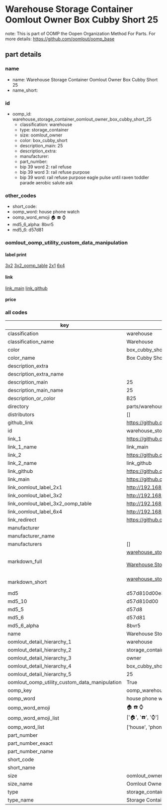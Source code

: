 # Warehouse Storage Container Oomlout Owner Box Cubby Short 25  

note: This is part of OOMP the Oopen Organization Method For Parts. For more details: https://github.com/oomlout/oomp_base

##  part details
  







### name
* name: Warehouse Storage Container Oomlout Owner Box Cubby Short 25
* name_short: 
### id
* oomp_id: warehouse_storage_container_oomlout_owner_box_cubby_short_25
  * classification: warehouse
  * type: storage_container
  * size: oomlout_owner
  * color: box_cubby_short
  * description_main: 25
  * description_extra: 
  * manufacturer: 
  * part_number: 
  * bip 39 word 2: rail refuse
  * bip 39 word 3: rail refuse purpose
  * bip 39 word: rail refuse purpose eagle pulse until raven toddler parade aerobic salute ask

### other_codes
* short_code: 
* oomp_word: house phone watch
* oomp_word_emoji :house: :phone: :watch:
* md5_6_alpha: 8bvr5
* md5_6: d57d81






### oomlout_oomp_utility_custom_data_manipulation
#### label print
[3x2](http://192.168.1.245:1112/?label=oomp%208bvr5)
[3x2_oomp_table](http://192.168.1.108:1112/?label=oomp%208bvr5)
[2x1](http://192.168.1.242:1112/?label=oomp%208bvr5)
[6x4](http://192.168.1.55:1112/?label=oomp%208bvr5)    

#### link

[link_main](https://github.com/oomlout/oomlout_oomp_version_1_messy/tree/main/parts/warehouse_storage_container_oomlout_owner_box_cubby_short_25) [link_github](https://github.com/oomlout/oomlout_oomp_version_1_messy/tree/main/parts/warehouse_storage_container_oomlout_owner_box_cubby_short_25)                             

#### price







### all codes 
| key | value |  
| --- | --- |  
| classification | warehouse |  
| classification_name | Warehouse |  
| color | box_cubby_short |  
| color_name | Box Cubby Short |  
| description_extra |  |  
| description_extra_name |  |  
| description_main | 25 |  
| description_main_name | 25 |  
| description_or_color | B25 |  
| directory | parts/warehouse_storage_container_oomlout_owner_box_cubby_short_25 |  
| distributors | [] |  
| github_link | https://github.com/oomlout/oomlout_oomp_part_src/tree/main/parts/warehouse_storage_container_oomlout_owner_box_cubby_short_25 |  
| id | warehouse_storage_container_oomlout_owner_box_cubby_short_25 |  
| link_1 | https://github.com/oomlout/oomlout_oomp_version_1_messy/tree/main/parts/warehouse_storage_container_oomlout_owner_box_cubby_short_25 |  
| link_1_name | link_main |  
| link_2 | https://github.com/oomlout/oomlout_oomp_version_1_messy/tree/main/parts/warehouse_storage_container_oomlout_owner_box_cubby_short_25 |  
| link_2_name | link_github |  
| link_github | https://github.com/oomlout/oomlout_oomp_version_1_messy/tree/main/parts/warehouse_storage_container_oomlout_owner_box_cubby_short_25 |  
| link_main | https://github.com/oomlout/oomlout_oomp_version_1_messy/tree/main/parts/warehouse_storage_container_oomlout_owner_box_cubby_short_25 |  
| link_oomlout_label_2x1 | http://192.168.1.242:1112/?label=oomp%208bvr5 |  
| link_oomlout_label_3x2 | http://192.168.1.245:1112/?label=oomp%208bvr5 |  
| link_oomlout_label_3x2_oomp_table | http://192.168.1.108:1112/?label=oomp%208bvr5 |  
| link_oomlout_label_6x4 | http://192.168.1.55:1112/?label=oomp%208bvr5 |  
| link_redirect | https://github.com/oomlout/oomlout_oomp_version_1_messy/tree/main/parts/warehouse_storage_container_oomlout_owner_box_cubby_short_25 |  
| manufacturer |  |  
| manufacturer_name |  |  
| manufacturers | [] |  
| markdown_full | [warehouse_storage_container_oomlout_owner_box_cubby_short_25](none)<br>[](none)<br>[Warehouse Storage Container Oomlout Owner Box Cubby Short 25](none)<br><br> |  
| markdown_short | [warehouse_storage_container_oomlout_owner_box_cubby_short_25](none)<br><br> |  
| md5 | d57d810d00e3764fb8d6c4515ced1d87 |  
| md5_10 | d57d810d00 |  
| md5_5 | d57d8 |  
| md5_6 | d57d81 |  
| md5_6_alpha | 8bvr5 |  
| name | Warehouse Storage Container Oomlout Owner Box Cubby Short 25 |  
| oomlout_detail_hierarchy_1 | warehouse |  
| oomlout_detail_hierarchy_2 | storage_container |  
| oomlout_detail_hierarchy_3 | owner |  
| oomlout_detail_hierarchy_4 | box_cubby_short |  
| oomlout_detail_hierarchy_5 | 25 |  
| oomlout_oomp_utility_custom_data_manipulation | True |  
| oomp_key | oomp_warehouse_storage_container_oomlout_owner_box_cubby_short_25 |  
| oomp_word | house phone watch |  
| oomp_word_emoji | :house: :phone: :watch: |  
| oomp_word_emoji_list | [':house:', ':phone:', ':watch:'] |  
| oomp_word_list | ['house', 'phone', 'watch'] |  
| part_number |  |  
| part_number_exact |  |  
| part_number_name |  |  
| short_code |  |  
| short_name |  |  
| size | oomlout_owner |  
| size_name | Oomlout Owner |  
| type | storage_container |  
| type_name | Storage Container |  
